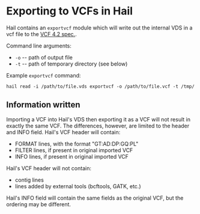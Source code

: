 # Exporting to VCFs in Hail

Hail contains an `exportvcf` module which will write out the internal VDS in a vcf file to the [VCF 4.2 spec.](https://samtools.github.io/hts-specs/VCFv4.2.pdf).

Command line arguments:
 - `-o` -- path of output file
 - `-t` -- path of temporary directory (see below)

Example `exportvcf` command:
```
hail read -i /path/to/file.vds exportvcf -o /path/to/file.vcf -t /tmp/
```

## Information written

Importing a VCF into Hail's VDS then exporting it as a VCF will not result in exactly the same VCF.  The differences, however, are limited to the header and INFO field.  Hail's VCF header will contain:
 - FORMAT lines, with the format "GT:AD:DP:GQ:PL"
 - FILTER lines, if present in original imported VCF
 - INFO lines, if present in original imported VCF
 
 Hail's VCF header will not contain:
  - contig lines
  - lines added by external tools (bcftools, GATK, etc.)
  
Hail's INFO field will contain the same fields as the original VCF, but the ordering may be different.
